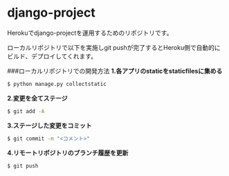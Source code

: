 # django-project
Herokuでdjango-projectを運用するためのリポジトリです。

ローカルリポジトリで以下を実施しgit pushが完了するとHeroku側で自動的にビルド、デプロイしてくれます。

###ローカルリポジトリでの開発方法
**1.各アプリのstaticをstaticfilesに集める**
```bash
$ python manage.py collectstatic
```

**2.変更を全てステージ**
```bash
$ git add -A
```

**3.ステージした変更をコミット**
```bash
$ git commit -m "<コメント>" 
```

**4.リモートリポジトリのブランチ履歴を更新**
```bash
$ git push 
```
